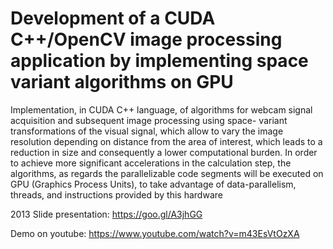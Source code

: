# Development of a CUDA C++/OpenCV image processing application by  implementing space variant algorithms on GPU

Implementation, in CUDA C++ language, of algorithms for webcam signal acquisition and subsequent image processing using space- variant transformations of the visual signal, which allow to vary the image resolution depending on distance from the area of interest, which leads to a reduction in size and consequently a lower computational burden. In order to achieve more significant accelerations in the calculation step, the algorithms, as regards the parallelizable code segments will be executed on GPU (Graphics Process Units), to take advantage of data-parallelism, threads, and instructions provided by this hardware

2013 Slide presentation:  https://goo.gl/A3jhGG

Demo on youtube: https://www.youtube.com/watch?v=m43EsVtOzXA
